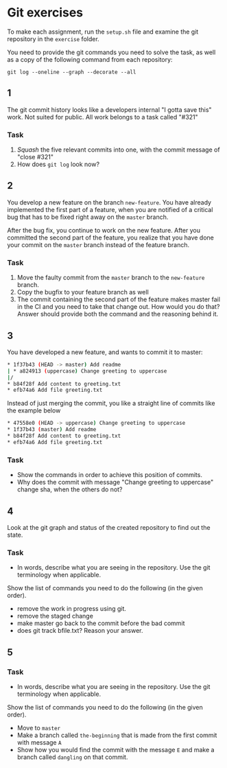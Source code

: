 # Git exercises

To make each assignment, run the `setup.sh` file and examine the git repository in the `exercise` folder.

You need to provide the git commands you need to solve the task, as well as a copy of the following command from each repository:

`git log --oneline --graph --decorate --all`

## 1

The git commit history looks like a developers internal "I gotta save this" work. Not suited for public.
All work belongs to a task called "#321"

### Task

1. _Squash_ the five relevant commits into one, with the commit message of "close #321"
1. How does `git log` look now?

## 2

You develop a new feature on the branch `new-feature`. You have already
implemented the first part of a feature, when you are notified of a critical
bug that has to be fixed right away on the `master` branch.

After the bug fix, you continue to work on the new feature. After you committed the second part of the feature, you realize that you have done your commit on the `master` branch instead of the feature branch.

### Task

1. Move the faulty commit from the `master` branch to the `new-feature` branch.
1. Copy the bugfix to your feature branch as well
1. The commit containing the second part of the feature makes master fail in the CI and you need to take that change out. How would you do that? Answer should provide both the command and the reasoning behind it.

## 3

You have developed a new feature, and wants to commit it to master:

```bash
* 1f37b43 (HEAD -> master) Add readme
| * a824913 (uppercase) Change greeting to uppercase
|/  
* b84f28f Add content to greeting.txt
* efb74a6 Add file greeting.txt
```

Instead of just merging the commit, you like a straight line of commits like the example below

```bash
* 47558e0 (HEAD -> uppercase) Change greeting to uppercase
* 1f37b43 (master) Add readme
* b84f28f Add content to greeting.txt
* efb74a6 Add file greeting.txt
```

### Task

* Show the commands in order to achieve this position of commits.
* Why does the commit with message "Change greeting to uppercase" change sha, when the others do not?

## 4

Look at the git graph and status of the created repository to find out the state.

### Task

* In words, describe what you are seeing in the repository. Use the git terminology when applicable.

Show the list of commands you need to do the following (in the given order).

* remove the work in progress using git.
* remove the staged change
* make master go back to the commit before the bad commit
* does git track bfile.txt? Reason your answer.

## 5

### Task

* In words, describe what you are seeing in the repository. Use the git terminology when applicable.

Show the list of commands you need to do the following (in the given order).

* Move to `master`
* Make a branch  called `the-beginning` that is made from the first commit with message `A`
* Show how you would find the commit with the message `E` and make a branch called `dangling` on that commit.
